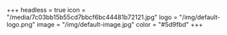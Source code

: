 +++
headless = true
icon = "/media/7c03bb15b55cd7bbcf6bc44481b72121.jpg"
logo = "/img/default-logo.png"
image = "/img/default-image.jpg"
color = "#5d9fbd"
+++
